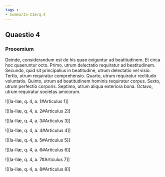 ```yaml
---
tags : 
- Summa/Ia-IIæ/q.4
---
```


## Quaestio 4

### Prooemium

Deinde, considerandum est de his quae exiguntur ad beatitudinem. Et circa hoc quaeruntur octo. Primo, utrum delectatio requiratur ad beatitudinem. Secundo, quid sit principalius in beatitudine, utrum delectatio vel visio. Tertio, utrum requiratur comprehensio. Quarto, utrum requiratur rectitudo voluntatis. Quinto, utrum ad beatitudinem hominis requiratur corpus. Sexto, utrum perfectio corporis. Septimo, utrum aliqua exteriora bona. Octavo, utrum requiratur societas amicorum.

![[Ia-IIæ, q. 4, a. 1#Articulus 1]]

![[Ia-IIæ, q. 4, a. 2#Articulus 2]]

![[Ia-IIæ, q. 4, a. 3#Articulus 3]]

![[Ia-IIæ, q. 4, a. 4#Articulus 4]]

![[Ia-IIæ, q. 4, a. 5#Articulus 5]]

![[Ia-IIæ, q. 4, a. 6#Articulus 6]]

![[Ia-IIæ, q. 4, a. 7#Articulus 7]]

![[Ia-IIæ, q. 4, a. 8#Articulus 8]]

